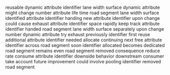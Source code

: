 reusable dynamic attribute identifier lane width surface dynamic attribute might change number attribute life time road segment lane width surface identified attribute identifier handing new attribute identifier upon change could cause exhaust attribute identifier space rapidly keep track attribute identifier handed road segment lane width surface separately upon change number dynamic attribute try exhaust previously identifier first reuse additional attribute identifier needed allocate continuing next free attribute identifier across road segment soon identifier allocated becomes dedicated road segment remains even road segment removed consequence reduce rate consume attribute identifier downside behavior downstream consumer take account future improvement could involve pooling identifier removed road segment